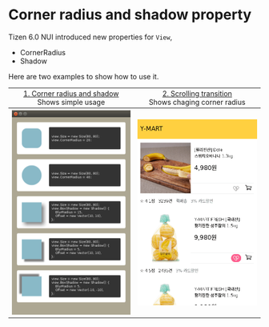 # Corner radius and shadow property

Tizen 6.0 NUI introduced new properties for `View`,
* CornerRadius
* Shadow

Here are two examples to show how to use it.
<table style="text-align:center;">
  <tr>
    <td><a href="./CornerRadiusAndShadow">1. Corner radius and shadow</a><br/>Shows simple usage</td>
    <td><a href="./ScrollingTransition">2. Scrolling transition</a><br/>Shows chaging corner radius</td>
  </tr>
  <tr>
    <th><img src="./CornerRadiusAndShadow/preview/preview.png"/></th>
    <th><img src="./ScrollingTransition/preview/preview.gif"/></th>
  </tr>
</table>